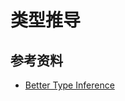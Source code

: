 # 类型推导

## 参考资料
* [Better Type Inference](https://www.typescriptlang.org/v2/docs/handbook/release-notes/overview.html#type-guards)
